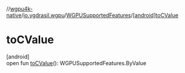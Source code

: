 //[wgpu4k-native](../../../index.md)/[io.ygdrasil.wgpu](../index.md)/[WGPUSupportedFeatures](index.md)/[[android]toCValue]([android]to-c-value.md)

# toCValue

[android]\
open fun [toCValue]([android]to-c-value.md)(): WGPUSupportedFeatures.ByValue